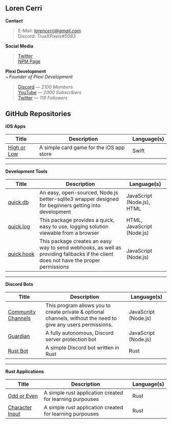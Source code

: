 ## Loren Cerri

**Contact**
> E-Mail: *lorencerri@gmail.com* <br>
> Discord: *TrueXPixels#5083*


**Social Media**
> [Twitter](https://twitter.com/truexpixels) <br>
> [NPM Page](https://www.npmjs.com/~truexpixels) <br>


**Plexi Development** <br>
*⤷ Founder of Plexi Development*
> [Discord](https://discord.gg/plexidev) — *2100 Members* <br>
> [YouTube](https://youtube.com/c/TrueXPixels) — *2000 Subscribers* <br>
> [Twitter](https://twitter.com/plexidev) — *119 Followers*


## GitHub Repositories

**iOS Apps**

Title | Description | Language(s)
--- | --- | ---
[High or Low](https://github.com/TrueXPixels/High-or-Low) | A simple card game for the iOS app store | Swift

---

**Development Tools**

Title | Description | Language(s)
--- | --- | ---
[quick.db](https://github.com/TrueXPixels/quick.db) | An easy, open-sourced, Node.js better-sqlite3 wrapper designed for beginners getting into development | JavaScript (Node.js), HTML 
[quick.log](https://github.com/TrueXPixels/quick.log) | This package provides a quick, easy to use, logging solution viewable from a browser | HTML, JavaScript (Node.js)
[quick.hook](https://github.com/TrueXPixels/quick.hook) | This package creates an easy way to send webhooks, as well as providing fallbacks if the client does not have the proper permissions | JavaScript (Node.js)

---

**Discord Bots**

Title | Description | Language(s)
--- | --- | ---
[Community Channels](https://github.com/TrueXPixels/Community-Channels) | This program allows you to create private & optional channels, without the need to give any users permissions. | JavaScript (Node.js)
[Guardian](https://github.com/TrueXPixels/Guardian) | A fully autonomous, Discord server protection bot | JavaScript (Node.js)
[Rust Bot](https://github.com/TrueXPixels/Rust_Bot) | A simple Discord bot written in Rust | Rust

---

**Rust Applications**

Title | Description | Language(s)
--- | --- | ---
[Odd or Even](https://github.com/TrueXPixels/odd_or_even) | A simple rust application created for learning purpouses | Rust
[Character Input](https://github.com/TrueXPixels/character_input) | A simple rust application created for learning purpouses | Rust
